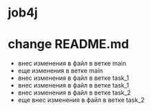 # job4j

# change README.md

- внес изменения в файл в ветке main
- еще изменения в ветке main
- внес изменения в файл в ветке task_1
- внес изменения в файл в ветке task_1
- внес изменения в файл в ветке task_2
- еще внес изменения в файл в ветке task_2
